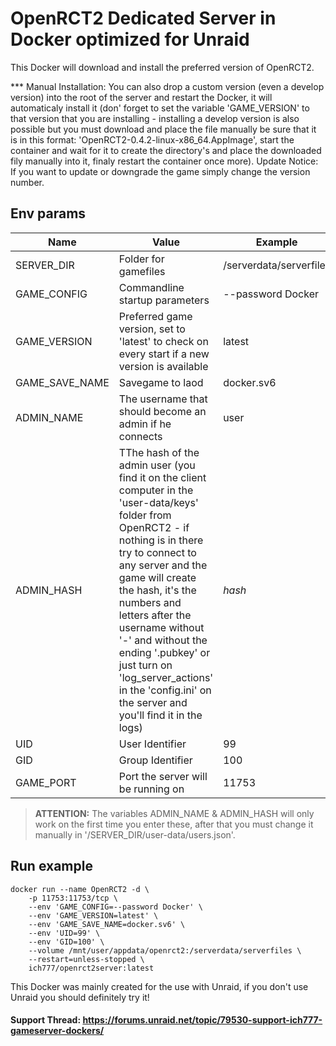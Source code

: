 # OpenRCT2 Dedicated Server in Docker optimized for Unraid

This Docker will download and install the preferred version of OpenRCT2.

*** Manual Installation: You can also drop a custom version (even a develop version) into the root of the server and restart the Docker, it will automaticaly install it (don' forget to set the variable 'GAME_VERSION' to that version that you are installing - installing a develop version is also possible but you must download and place the file manually be sure that it is in this format: 'OpenRCT2-0.4.2-linux-x86_64.AppImage', start the container and wait for it to create the directory's and place the downloaded fily manually into it, finaly restart the container once more).
Update Notice: If you want to update or downgrade the game simply change the version number.

## Env params

| Name | Value | Example |
| --- | --- | --- |
| SERVER_DIR | Folder for gamefiles | /serverdata/serverfiles |
| GAME_CONFIG | Commandline startup parameters | --password Docker |
| GAME_VERSION | Preferred game version, set to 'latest' to check on every start if a new version is available | latest |
| GAME_SAVE_NAME | Savegame to laod | docker.sv6 |
| ADMIN_NAME | The username that should become an admin if he connects | user |
| ADMIN_HASH | TThe hash of the admin user (you find it on the client computer in the 'user-data/keys' folder from OpenRCT2 - if nothing is in there try to connect to any server and the game will create the hash, it's the numbers and letters after the username without '-' and without the ending '.pubkey' or just turn on 'log_server_actions' in the 'config.ini' on the server and you'll find it in the logs) | *hash* |
| UID | User Identifier | 99 |
| GID | Group Identifier | 100 |
| GAME_PORT | Port the server will be running on | 11753 |

>**ATTENTION:** The variables ADMIN_NAME & ADMIN_HASH will only work on the first time you enter these, after that you must change it manually in '/SERVER_DIR/user-data/users.json'.


## Run example

```
docker run --name OpenRCT2 -d \
    -p 11753:11753/tcp \
    --env 'GAME_CONFIG=--password Docker' \
    --env 'GAME_VERSION=latest' \
    --env 'GAME_SAVE_NAME=docker.sv6' \
    --env 'UID=99' \
    --env 'GID=100' \
    --volume /mnt/user/appdata/openrct2:/serverdata/serverfiles \
    --restart=unless-stopped \
    ich777/openrct2server:latest
```

This Docker was mainly created for the use with Unraid, if you don't use Unraid you should definitely try it!

#### Support Thread: https://forums.unraid.net/topic/79530-support-ich777-gameserver-dockers/